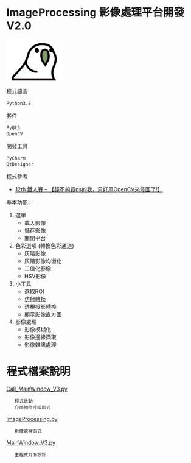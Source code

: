 # ImageProcessing 影像處理平台開發 V2.0

   ![partybird](https://github.com/Night2155/ImageProcessing/blob/HOMEWORK_V2/image/PartyBird.gif)
   
程式語言
```
Python3.8
```
套件 
```
PyQt5
OpenCV
```
開發工具
```
PyCharm
QtDesigner
```
程式參考
  + [12th 鐵人賽 – 【錢不夠買ps的我，只好用OpenCV來修圖了!】](https://www.wongwonggoods.com/category/portfolio/12th_ironman/)


基本功能 :
1. 選單
    + 載入影像 
    + 儲存影像
    + 關閉平台
3. 色彩選項 (轉換色彩通道)
    + 灰階影像
    + 灰階影像均衡化
    + 二值化影像
    + HSV影像
4. 小工具
    + 選取ROI
    + [仿射轉換](https://blog.csdn.net/liuweiyuxiang/article/details/82799999)
    + [透視投影轉換](https://blog.csdn.net/guduruyu/article/details/72518340)
    + 顯示影像直方圖
5. 影像處理
    + 影像模糊化
    + 影像邊緣擷取
    + 影像雜訊處理


# 程式檔案說明
   [Call_MainWindow_V3.py](https://github.com/Night2155/ImageProcessing/blob/HOMEWORK_V3/Call_MainWindow_V3.py)
   ```
      程式啟動
      介面物件呼叫函式
   ```
   [ImageProcessing.py](https://github.com/Night2155/ImageProcessing/blob/HOMEWORK_V3/ImageProcessing.py)
   ```
      影像處裡函式
   ```
   [MainWindow_V3.py](https://github.com/Night2155/ImageProcessing/blob/HOMEWORK_V3/MainWindow_V3.py)
   ```
      主程式介面設計
   ``` 
